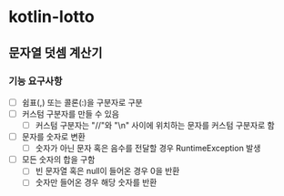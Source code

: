# kotlin-lotto

## 문자열 덧셈 계산기

### 기능 요구사항

- [ ] 쉼표(,) 또는 콜론(:)을 구분자로 구분
- [ ] 커스텀 구분자를 만들 수 있음
  - [ ] 커스텀 구분자는 "//"와 "\n" 사이에 위치하는 문자를 커스텀 구분자로 함
- [ ] 문자를 숫자로 변환
  - [ ] 숫자가 아닌 문자 혹은 음수를 전달할 경우 RuntimeException 발생
- [ ] 모든 숫자의 합을 구함
  - [ ] 빈 문자열 혹은 null이 들어온 경우 0을 반환
  - [ ] 숫자만 들어온 경우 해당 숫자를 반환